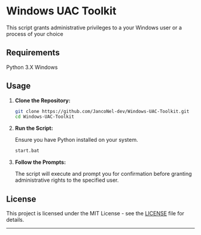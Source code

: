 # Windows UAC Toolkit

This script grants administrative privileges to a your Windows user or a process of your choice

## Requirements

Python 3.X
Windows

## Usage

1. **Clone the Repository:**

   ```bash
   git clone https://github.com/JancoNel-dev/Windows-UAC-Toolkit.git
   cd Windows-UAC-Toolkit
   ```

2. **Run the Script:**

   Ensure you have Python installed on your system.

   ```bash
   start.bat
   ```

3. **Follow the Prompts:**

   The script will execute and prompt you for confirmation before granting administrative rights to the specified user.

## License

This project is licensed under the MIT License - see the [LICENSE](LICENSE) file for details.

---
